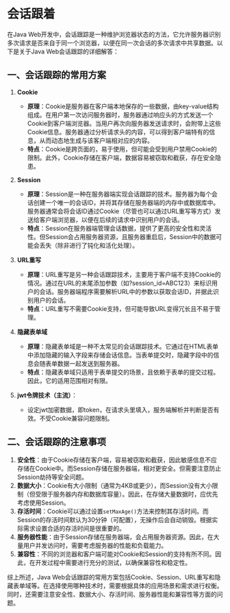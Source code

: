 # 会话跟着

在Java Web开发中，会话跟踪是一种维护浏览器状态的方法，它允许服务器识别多次请求是否来自于同一个浏览器，以便在同一次会话的多次请求中共享数据。以下是关于Java Web会话跟踪的详细解答：

## 一、会话跟踪的常用方案

1. **Cookie**

   * **原理**：Cookie是服务器在客户端本地保存的一些数据，由key-value结构组成。在用户第一次访问服务器时，服务器通过响应头的方式发送一个Cookie到客户端浏览器。当用户再次向服务器发送请求时，会附带上这些Cookie信息。服务器通过分析请求头的内容，可以得到客户端特有的信息，从而动态地生成与该客户端相对应的内容。
   * **特点**：Cookie是跨页面的，易于使用，但可能会受到用户禁用Cookie的限制。此外，Cookie存储在客户端，数据容易被窃取和截获，存在安全隐患。

2. **Session**

   * **原理**：Session是一种在服务器端实现会话跟踪的技术。服务器为每个会话创建一个唯一的会话ID，并将其存储在服务器端的内存中或数据库中。服务器通常会将会话ID通过Cookie（尽管也可以通过URL重写等方式）发送给客户端浏览器，以便在后续的请求中识别用户的会话。
   * **特点**：Session在服务器端管理会话数据，提供了更高的安全性和灵活性。但Session会占用服务器资源，且服务器重启后，Session中的数据可能会丢失（除非进行了钝化和活化处理）。

3. **URL重写**

   * **原理**：URL重写是另一种会话跟踪技术，主要用于客户端不支持Cookie的情况。通过在URL的末尾添加参数（如?session\_id=ABC123）来标识用户的会话。服务器端程序需要解析URL中的参数以获取会话ID，并据此识别用户的会话。
   * **特点**：URL重写不需要Cookie支持，但可能导致URL变得冗长且不易于管理。

4. **隐藏表单域**

   * **原理**：隐藏表单域是一种不太常见的会话跟踪技术。它通过在HTML表单中添加隐藏的输入字段来存储会话信息。当表单提交时，隐藏字段中的信息会随表单数据一起发送到服务器。
   * **特点**：隐藏表单域只适用于表单提交的场景，且依赖于表单的提交过程。因此，它的适用范围相对有限。

5. **jwt令牌技术（主流）**：
   * 设定jwt加密数据，即token，在请求头里填入，服务端解析并判断是否有效。不受Cookie兼容问题限制。

## 二、会话跟踪的注意事项

1. **安全性**：由于Cookie存储在客户端，容易被窃取和截获，因此敏感信息不应存储在Cookie中。而Session存储在服务器端，相对更安全。但需要注意防止Session劫持等安全问题。
2. **数据大小**：Cookie有大小限制（通常为4KB或更少），而Session没有大小限制（但受限于服务器内存和数据库容量）。因此，在存储大量数据时，应优先考虑使用Session。
3. **存活时间**：Cookie可以通过设置`setMaxAge()`方法来控制其存活时间。而Session的存活时间默认为30分钟（可配置），无操作后会自动销毁。根据实际需求设置合适的存活时间是很重要的。
4. **服务器性能**：由于Session存储在服务器端，会占用服务器资源。因此，在大量用户并发访问时，需要考虑服务器的性能和负载能力。
5. **兼容性**：不同的浏览器和客户端可能对Cookie和Session的支持有所不同。因此，在开发过程中需要进行充分的测试，以确保兼容性和稳定性。

综上所述，Java Web会话跟踪的常用方案包括Cookie、Session、URL重写和隐藏表单域等。在选择使用哪种技术时，需要根据具体的应用场景和需求进行权衡。同时，还需要注意安全性、数据大小、存活时间、服务器性能和兼容性等方面的问题。
